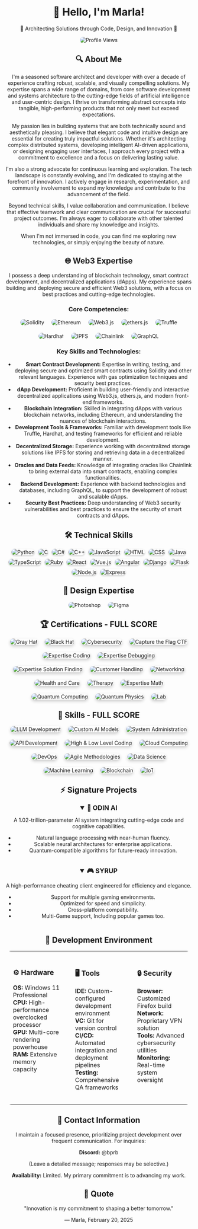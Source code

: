 <div align="center">
  <h1>👋 Hello, I'm Marla!</h1>
  <p>🌟 Architecting Solutions through Code, Design, and Innovation 🌟</p>
  <img src="https://u8views.com/api/v1/github/profiles/176505381/views/day-week-month-total-count.svg" alt="Profile Views" style="border-radius: 15px;">
</div>

<div align="center">
  <h2>🔍 About Me</h2>
  <p>
    I'm a seasoned software architect and developer with over a decade of experience crafting robust, scalable, and visually compelling solutions. My expertise spans a wide range of domains, from core software development and systems architecture to the cutting-edge fields of artificial intelligence and user-centric design.  I thrive on transforming abstract concepts into tangible, high-performing products that not only meet but exceed expectations.
  </p>

  <p>
    My passion lies in building systems that are both technically sound and aesthetically pleasing. I believe that elegant code and intuitive design are essential for creating truly impactful solutions. Whether it's architecting complex distributed systems, developing intelligent AI-driven applications, or designing engaging user interfaces, I approach every project with a commitment to excellence and a focus on delivering lasting value.
  </p>

  <p>
   I'm also a strong advocate for continuous learning and exploration. The tech landscape is constantly evolving, and I'm dedicated to staying at the forefront of innovation.  I actively engage in research, experimentation, and community involvement to expand my knowledge and contribute to the advancement of the field.
  </p>
  <p>
    Beyond technical skills, I value collaboration and communication.  I believe that effective teamwork and clear communication are crucial for successful project outcomes. I'm always eager to collaborate with other talented individuals and share my knowledge and insights.
  </p>

  <p>
    When I'm not immersed in code, you can find me exploring new technologies, or simply enjoying the beauty of nature.
  </p>
</div>

<div align="center">
  <h2>🌐 Web3 Expertise</h2>
  <p>I possess a deep understanding of blockchain technology, smart contract development, and decentralized applications (dApps). My experience spans building and deploying secure and efficient Web3 solutions, with a focus on best practices and cutting-edge technologies.</p>

  <h3>Core Competencies:</h3>
  <div style="display: flex; justify-content: center; gap: 20px; flex-wrap: wrap;">
    <img src="https://img.shields.io/badge/Solidity-3C383D?style=for-the-badge&logo=solidity&logoColor=white" alt="Solidity" style="border-radius: 15px;">
    <img src="https://img.shields.io/badge/Ethereum-3C3C3D?style=for-the-badge&logo=ethereum&logoColor=white" alt="Ethereum" style="border-radius: 15px;">
    <img src="https://img.shields.io/badge/Web3.js-673AB7?style=for-the-badge&logo=web3.js&logoColor=white" alt="Web3.js" style="border-radius: 15px;">
    <img src="https://img.shields.io/badge/ethers.js-56463F?style=for-the-badge&logo=ethers.js&logoColor=white" alt="ethers.js" style="border-radius: 15px;">
    <img src="https://img.shields.io/badge/Truffle-4A302C?style=for-the-badge&logo=truffle&logoColor=white" alt="Truffle" style="border-radius: 15px;">
    <img src="https://img.shields.io/badge/Hardhat-858585?style=for-the-badge&logo=hardhat&logoColor=white" alt="Hardhat" style="border-radius: 15px;">
    <img src="https://img.shields.io/badge/IPFS-F0F0F0?style=for-the-badge&logo=ipfs&logoColor=black" alt="IPFS" style="border-radius: 15px;">
    <img src="https://img.shields.io/badge/Chainlink-375BD2?style=for-the-badge&logo=chainlink&logoColor=white" alt="Chainlink" style="border-radius: 15px;">
    <img src="https://img.shields.io/badge/GraphQL-E10098?style=for-the-badge&logo=graphql&logoColor=white" alt="GraphQL" style="border-radius: 15px;">
  </div>

  <h3>Key Skills and Technologies:</h3>
  <ul>
    <li><b>Smart Contract Development:</b> Expertise in writing, testing, and deploying secure and optimized smart contracts using Solidity and other relevant languages.  Experience with gas optimization techniques and security best practices.</li>
    <li><b>dApp Development:</b> Proficient in building user-friendly and interactive decentralized applications using Web3.js, ethers.js, and modern front-end frameworks.</li>
    <li><b>Blockchain Integration:</b>  Skilled in integrating dApps with various blockchain networks, including Ethereum, and understanding the nuances of blockchain interactions.</li>
    <li><b>Development Tools & Frameworks:</b>  Familiar with development tools like Truffle, Hardhat, and testing frameworks for efficient and reliable development.</li>
    <li><b>Decentralized Storage:</b> Experience working with decentralized storage solutions like IPFS for storing and retrieving data in a decentralized manner.</li>
    <li><b>Oracles and Data Feeds:</b>  Knowledge of integrating oracles like Chainlink to bring external data into smart contracts, enabling complex functionalities.</li>
    <li><b>Backend Development:</b>  Experience with backend technologies and databases, including GraphQL, to support the development of robust and scalable dApps.</li>
    <li><b>Security Best Practices:</b>  Deep understanding of Web3 security vulnerabilities and best practices to ensure the security of smart contracts and dApps.</li>
  </ul>
</div>

<div align="center">
  <h2>🛠️ Technical Skills</h2>
  <div style="display: flex; justify-content: center; gap: 10px; flex-wrap: wrap;">
    <img src="https://img.shields.io/badge/Python-3776AB?style=for-the-badge&logo=python&logoColor=white" alt="Python" style="border-radius: 10px; box-shadow: 0 2px 4px rgba(0, 0, 0, 0.2); transition: transform 0.2s; filter: grayscale(0%) brightness(100%);">
    <img src="https://img.shields.io/badge/C-00599C?style=for-the-badge&logo=c&logoColor=white" alt="C" style="border-radius: 10px; box-shadow: 0 2px 4px rgba(0, 0, 0, 0.2); transition: transform 0.2s; filter: grayscale(0%) brightness(100%);">
    <img src="https://img.shields.io/badge/C%23-239120?style=for-the-badge&logo=c-sharp&logoColor=white" alt="C#" style="border-radius: 10px; box-shadow: 0 2px 4px rgba(0, 0, 0, 0.2); transition: transform 0.2s; filter: grayscale(0%) brightness(100%);">
    <img src="https://img.shields.io/badge/C%2B%2B-00599C?style=for-the-badge&logo=c%2B%2B&logoColor=white" alt="C++" style="border-radius: 10px; box-shadow: 0 2px 4px rgba(0, 0, 0, 0.2); transition: transform 0.2s; filter: grayscale(0%) brightness(100%);">
    <img src="https://img.shields.io/badge/JavaScript-F7DF1E?style=for-the-badge&logo=javascript&logoColor=black" alt="JavaScript" style="border-radius: 10px; box-shadow: 0 2px 4px rgba(0, 0, 0, 0.2); transition: transform 0.2s; filter: grayscale(0%) brightness(100%);">
    <img src="https://img.shields.io/badge/HTML5-E34F26?style=for-the-badge&logo=html5&logoColor=white" alt="HTML" style="border-radius: 10px; box-shadow: 0 2px 4px rgba(0, 0, 0, 0.2); transition: transform 0.2s; filter: grayscale(0%) brightness(100%);">
    <img src="https://img.shields.io/badge/CSS3-1572B6?style=for-the-badge&logo=css3&logoColor=white" alt="CSS" style="border-radius: 10px; box-shadow: 0 2px 4px rgba(0, 0, 0, 0.2); transition: transform 0.2s; filter: grayscale(0%) brightness(100%);">
    <img src="https://img.shields.io/badge/Java-5382a1?style=for-the-badge&logo=java&logoColor=white" alt="Java" style="border-radius: 10px; box-shadow: 0 2px 4px rgba(0, 0, 0, 0.2); transition: transform 0.2s; filter: grayscale(0%) brightness(100%);">
    <img src="https://img.shields.io/badge/TypeScript-3178C6?style=for-the-badge&logo=typescript&logoColor=white" alt="TypeScript" style="border-radius: 10px; box-shadow: 0 2px 4px rgba(0, 0, 0, 0.2); transition: transform 0.2s; filter: grayscale(0%) brightness(100%);">
    <img src="https://img.shields.io/badge/Ruby-CC342D?style=for-the-badge&logo=ruby&logoColor=white" alt="Ruby" style="border-radius: 10px; box-shadow: 0 2px 4px rgba(0, 0, 0, 0.2); transition: transform 0.2s; filter: grayscale(0%) brightness(100%);">
    <img src="https://img.shields.io/badge/React-61DAFB?style=for-the-badge&logo=react&logoColor=black" alt="React" style="border-radius: 10px; box-shadow: 0 2px 4px rgba(0, 0, 0, 0.2); transition: transform 0.2s; filter: grayscale(0%) brightness(100%);">
    <img src="https://img.shields.io/badge/Vue.js-4FC08D?style=for-the-badge&logo=vue.js&logoColor=white" alt="Vue.js" style="border-radius: 10px; box-shadow: 0 2px 4px rgba(0, 0, 0, 0.2); transition: transform 0.2s; filter: grayscale(0%) brightness(100%);">
    <img src="https://img.shields.io/badge/Angular-DD0031?style=for-the-badge&logo=angular&logoColor=white" alt="Angular" style="border-radius: 10px; box-shadow: 0 2px 4px rgba(0, 0, 0, 0.2); transition: transform 0.2s; filter: grayscale(0%) brightness(100%);">
    <img src="https://img.shields.io/badge/Django-092E20?style=for-the-badge&logo=django&logoColor=white" alt="Django" style="border-radius: 10px; box-shadow: 0 2px 4px rgba(0, 0, 0, 0.2); transition: transform 0.2s; filter: grayscale(0%) brightness(100%);">
    <img src="https://img.shields.io/badge/Flask-000000?style=for-the-badge&logo=flask&logoColor=white" alt="Flask" style="border-radius: 10px; box-shadow: 0 2px 4px rgba(0, 0, 0, 0.2); transition: transform 0.2s; filter: grayscale(0%) brightness(100%);">
    <img src="https://img.shields.io/badge/Node.js-339933?style=for-the-badge&logo=node.js&logoColor=white" alt="Node.js" style="border-radius: 10px; box-shadow: 0 2px 4px rgba(0, 0, 0, 0.2); transition: transform 0.2s; filter: grayscale(0%) brightness(100%);">
    <img src="https://img.shields.io/badge/Express-000000?style=for-the-badge&logo=express&logoColor=white" alt="Express" style="border-radius: 10px; box-shadow: 0 2px 4px rgba(0, 0, 0, 0.2); transition: transform 0.2s; filter: grayscale(0%) brightness(100%);">
  </div>
</div>

<div align="center">
  <h2>🎨 Design Expertise</h2>
  <div style="display: flex; justify-content: center; gap: 20px; flex-wrap: wrap;">
    <img src="https://img.shields.io/badge/Photoshop-31A8FF?style=for-the-badge&logo=adobe-photoshop&logoColor=white" alt="Photoshop" style="border-radius: 15px; transition: transform 0.3s;">
    <img src="https://img.shields.io/badge/Figma-F24E1E?style=for-the-badge&logo=figma&logoColor=white" alt="Figma" style="border-radius: 15px; transition: transform 0.3s;">
  </div>
</div>


<div align="center">
  <h2>🏆 Certifications - FULL SCORE</h2>
  <div style="display: flex; justify-content: center; gap: 20px; flex-wrap: wrap;">
    <img src="https://img.shields.io/badge/Gray%20Hat-FULL%20SCORE-red?style=for-the-badge" alt="Gray Hat" style="border-radius: 15px; box-shadow: 0 4px 8px rgba(0, 0, 0, 0.2); transition: transform 0.3s;">
    <img src="https://img.shields.io/badge/Black%20Hat-FULL%20SCORE-black?style=for-the-badge" alt="Black Hat" style="border-radius: 15px; box-shadow: 0 4px 8px rgba(0, 0, 0, 0.2); transition: transform 0.3s;">
    <img src="https://img.shields.io/badge/Cybersecurity-FULL%20SCORE-blue?style=for-the-badge" alt="Cybersecurity" style="border-radius: 15px; box-shadow: 0 4px 8px rgba(0, 0, 0, 0.2); transition: transform 0.3s;">
    <img src="https://img.shields.io/badge/Capture%20the%20Flag%20CTF-FULL%20SCORE-green?style=for-the-badge" alt="Capture the Flag CTF" style="border-radius: 15px; box-shadow: 0 4px 8px rgba(0, 0, 0, 0.2); transition: transform 0.3s;">
    <img src="https://img.shields.io/badge/Expertise%20Coding-FULL%20SCORE-orange?style=for-the-badge" alt="Expertise Coding" style="border-radius: 15px; box-shadow: 0 4px 8px rgba(0, 0, 0, 0.2); transition: transform 0.3s;">
    <img src="https://img.shields.io/badge/Expertise%20Debugging-FULL%20SCORE-purple?style=for-the-badge" alt="Expertise Debugging" style="border-radius: 15px; box-shadow: 0 4px 8px rgba(0, 0, 0, 0.2); transition: transform 0.3s;">
    <img src="https://img.shields.io/badge/Expertise%20Solution%20Finding-FULL%20SCORE-yellow?style=for-the-badge" alt="Expertise Solution Finding" style="border-radius: 15px; box-shadow: 0 4px 8px rgba(0, 0, 0, 0.2); transition: transform 0.3s;">
    <img src="https://img.shields.io/badge/Customer%20Handling-FULL%20SCORE-pink?style=for-the-badge" alt="Customer Handling" style="border-radius: 15px; box-shadow: 0 4px 8px rgba(0, 0, 0, 0.2); transition: transform 0.3s;">
    <img src="https://img.shields.io/badge/Networking-FULL%20SCORE-lightblue?style=for-the-badge" alt="Networking" style="border-radius: 15px; box-shadow: 0 4px 8px rgba(0, 0, 0, 0.2); transition: transform 0.3s;">
    <img src="https://img.shields.io/badge/Health%20and%20Care-FULL%20SCORE-lightgreen?style=for-the-badge" alt="Health and Care" style="border-radius: 15px; box-shadow: 0 4px 8px rgba(0, 0, 0, 0.2); transition: transform 0.3s;">
    <img src="https://img.shields.io/badge/Therapy-FULL%20SCORE-lightcoral?style=for-the-badge" alt="Therapy" style="border-radius: 15px; box-shadow: 0 4px 8px rgba(0, 0, 0, 0.2); transition: transform 0.3s;">
    <img src="https://img.shields.io/badge/Expertise%20Math-FULL%20SCORE-lightgray?style=for-the-badge" alt="Expertise Math" style="border-radius: 15px; box-shadow: 0 4px 8px rgba(0, 0, 0, 0.2); transition: transform 0.3s;">
    <img src="https://img.shields.io/badge/Quantum%20Computing-FULL%20SCORE-darkblue?style=for-the-badge" alt="Quantum Computing" style="border-radius: 15px; box-shadow: 0 4px 8px rgba(0, 0, 0, 0.2); transition: transform 0.3s;">
    <img src="https://img.shields.io/badge/Quantum%20Physics-FULL%20SCORE-darkgreen?style=for-the-badge" alt="Quantum Physics" style="border-radius: 15px; box-shadow: 0 4px 8px rgba(0, 0, 0, 0.2); transition: transform 0.3s;">
    <img src="https://img.shields.io/badge/Lab-FULL%20SCORE-darkred?style=for-the-badge" alt="Lab" style="border-radius: 15px; box-shadow: 0 4px 8px rgba(0, 0, 0, 0.2); transition: transform 0.3s;">
  </div>
</div>

<div align="center">
  <h2>🔧 Skills - FULL SCORE</h2>
  <div style="display: flex; justify-content: center; gap: 20px; flex-wrap: wrap;">
    <img src="https://img.shields.io/badge/LLM%20Development-FULL%20SCORE-blue?style=for-the-badge" alt="LLM Development" style="border-radius: 15px; box-shadow: 0 4px 8px rgba(0, 0, 0, 0.2); transition: transform 0.3s;">
    <img src="https://img.shields.io/badge/Custom%20AI%20Models-FULL%20SCORE-green?style=for-the-badge" alt="Custom AI Models" style="border-radius: 15px; box-shadow: 0 4px 8px rgba(0, 0, 0, 0.2); transition: transform 0.3s;">
    <img src="https://img.shields.io/badge/System%20Administration-FULL%20SCORE-red?style=for-the-badge" alt="System Administration" style="border-radius: 15px; box-shadow: 0 4px 8px rgba(0, 0, 0, 0.2); transition: transform 0.3s;">
    <img src="https://img.shields.io/badge/API%20Development-FULL%20SCORE-purple?style=for-the-badge" alt="API Development" style="border-radius: 15px; box-shadow: 0 4px 8px rgba(0, 0, 0, 0.2); transition: transform 0.3s;">
    <img src="https://img.shields.io/badge/High%20&%20Low%20Level%20Coding-FULL%20SCORE-orange?style=for-the-badge" alt="High & Low Level Coding" style="border-radius: 15px; box-shadow: 0 4px 8px rgba(0, 0, 0, 0.2); transition: transform 0.3s;">
    <img src="https://img.shields.io/badge/Cloud%20Computing-FULL%20SCORE-lightblue?style=for-the-badge" alt="Cloud Computing" style="border-radius: 15px; box-shadow: 0 4px 8px rgba(0, 0, 0, 0.2); transition: transform 0.3s;">
    <img src="https://img.shields.io/badge/DevOps-FULL%20SCORE-lightgreen?style=for-the-badge" alt="DevOps" style="border-radius: 15px; box-shadow: 0 4px 8px rgba(0, 0, 0, 0.2); transition: transform 0.3s;">
    <img src="https://img.shields.io/badge/Agile%20Methodologies-FULL%20SCORE-lightcoral?style=for-the-badge" alt="Agile Methodologies" style="border-radius: 15px; box-shadow: 0 4px 8px rgba(0, 0, 0, 0.2); transition: transform 0.3s;">
    <img src="https://img.shields.io/badge/Data%20Science-FULL%20SCORE-lightgray?style=for-the-badge" alt="Data Science" style="border-radius: 15px; box-shadow: 0 4px 8px rgba(0, 0, 0, 0.2); transition: transform 0.3s;">
    <img src="https://img.shields.io/badge/Machine%20Learning-FULL%20SCORE-darkblue?style=for-the-badge" alt="Machine Learning" style="border-radius: 15px; box-shadow: 0 4px 8px rgba(0, 0, 0, 0.2); transition: transform 0.3s;">
    <img src="https://img.shields.io/badge/Blockchain-FULL%20SCORE-darkgreen?style=for-the-badge" alt="Blockchain" style="border-radius: 15px; box-shadow: 0 4px 8px rgba(0, 0, 0, 0.2); transition: transform 0.3s;">
    <img src="https://img.shields.io/badge/IoT-FULL%20SCORE-darkred?style=for-the-badge" alt="IoT" style="border-radius: 15px; box-shadow: 0 4px 8px rgba(0, 0, 0, 0.2); transition: transform 0.3s;">
  </div>
</div>

<div align="center">
  <h2>⚡ Signature Projects</h2>
  <div style="display: flex; justify-content: center; gap: 20px; flex-wrap: wrap;">
    <details open>
      <summary style="font-weight: bold; font-size: 1.25em;">🤖 ODIN AI</summary>
      <p>A 1.02-trillion-parameter AI system integrating cutting-edge code and cognitive capabilities.</p>
      <ul>
        <li>Natural language processing with near-human fluency.</li>
        <li>Scalable neural architectures for enterprise applications.</li>
        <li>Quantum-compatible algorithms for future-ready innovation.</li>
      </ul>
    </details>
    <details open>
      <summary style="font-weight: bold; font-size: 1.25em;">🎮 SYRUP</summary>
      <p>A high-performance cheating client engineered for efficiency and elegance.</p>
      <ul>
        <li>Support for multiple gaming environments.</li>
        <li>Optimized for speed and simplicity.</li>
        <li>Cross-platform compatibility.</li>
        <li>Multi-Game support, Including popular games too.</li>
      </ul>
    </details>
  </div>
</div>

<div align="center">
  <h2>🔋 Development Environment</h2>
  <table style="border: none; width: 100%; border-radius: 15px; overflow: hidden;">
    <tr>
      <td width="33%" valign="top" style="padding: 20px; border-radius: 15px;">
        <h3>⚙️ Hardware</h3>
        <ul style="list-style-type: none; padding-left: 0;">
          <li><b>OS:</b> Windows 11 Professional</li>
          <li><b>CPU:</b> High-performance overclocked processor</li>
          <li><b>GPU:</b> Multi-core rendering powerhouse</li>
          <li><b>RAM:</b> Extensive memory capacity</li>
        </ul>
      </td>
      <td width="33%" valign="top" style="padding: 20px; border-radius: 15px;">
        <h3>🖥️ Tools</h3>
        <ul style="list-style-type: none; padding-left: 0;">
          <li><b>IDE:</b> Custom-configured development environment</li>
          <li><b>VC:</b> Git for version control</li>
          <li><b>CI/CD:</b> Automated integration and deployment pipelines</li>
          <li><b>Testing:</b> Comprehensive QA frameworks</li>
        </ul>
      </td>
      <td width="33%" valign="top" style="padding: 20px; border-radius: 15px;">
        <h3>🔒 Security</h3>
        <ul style="list-style-type: none; padding-left: 0;">
          <li><b>Browser:</b> Customized Firefox build</li>
          <li><b>Network:</b> Proprietary VPN solution</li>
          <li><b>Tools:</b> Advanced cybersecurity utilities</li>
          <li><b>Monitoring:</b> Real-time system oversight</li>
        </ul>
      </td>
    </tr>
  </table>
</div>

<div align="center">
  <h2>📡 Contact Information</h2>
  <p>I maintain a focused presence, prioritizing project development over frequent communication. For inquiries:</p>
  <p><b>Discord:</b> @bprb</p>
  <p>(Leave a detailed message; responses may be selective.)</p>
  <p><b>Availability:</b> Limited. My primary commitment is to advancing my work.</p>
</div>

<div align="center">
  <h2>🌟 Quote</h2>
  <p>"Innovation is my commitment to shaping a better tomorrow."</p>
  <p>— Marla, February 20, 2025</p>
</div>
